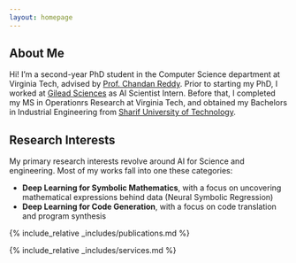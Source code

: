 ```yaml
---
layout: homepage
---
```


## About Me

Hi! I’m a second-year PhD student in the Computer Science department at Virginia Tech, advised by [Prof. Chandan Reddy](https://people.cs.vt.edu/reddy/). Prior to starting my PhD, I worked at [Gilead Sciences](https://www.gilead.com/) as AI Scientist Intern. Before that, I completed my MS in Operationrs Research at Virginia Tech, and obtained my Bachelors in Industrial Engineering from [Sharif University of Technology](https://en.sharif.edu/).

## Research Interests
My primary research interests revolve around AI for Science and engineering. Most of my works fall into one these categories:

- **Deep Learning for Symbolic Mathematics**, with a focus on uncovering mathematical expressions behind data (Neural Symbolic Regression)
- **Deep Learning for Code Generation**, with a focus on code translation and program synthesis
<!-- - **Deep Learning for Time Series Forecasting**, with a focus on exploring GNN and ODE forecasting methods -->

<!-- ## News
- **[Feb. 2020]** Our paper about incremental learning is accepted to CVPR 2020.
- **[Feb. 2020]** We will host the ACM Multimedia Asia 2020 conference in Singapore!
- **[Sept. 2019]** Our paper about few-shot learning is accepted to NeurIPS 2019.
- **[Mar. 2019]** Our paper about few-shot learning is accepted to CVPR 2019. -->

{% include_relative _includes/publications.md %}

{% include_relative _includes/services.md %}
